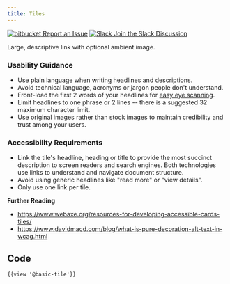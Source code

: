 ```yaml
---
title: Tiles
---
```

<a class="create-button small" href="https://bitbucket.org/uclaucomm/ucla-bruin-components/issues?status=new&status=open">![bitbucket](/build/docs/img/bitbucket-icon-white.png) Report an Issue</a>
<a class="create-button small" href="https://ucla.slack.com/archives/G01KJ3GJKHS">![Slack](/build/docs/img/slack-icon-white.png) Join the Slack Discussion</a>

Large, descriptive link with optional ambient image.

### **Usability Guidance**

* Use plain language when writing headlines and descriptions.
* Avoid technical language, acronyms or jargon people don't understand.
* Front-load the first 2 words of your headlines for [easy eye scanning](https://www.nngroup.com/articles/first-2-words-a-signal-for-scanning/).
* Limit headlines to one phrase or 2 lines -- there is a suggested 32 maximum character limit.
* Use original images rather than stock images to maintain credibility and trust among your users.

### **Accessibility Requirements**

* Link the tile's headline, heading or title to provide the most succinct description to screen readers and search engines. Both technologies use links to understand and navigate document structure.
* Avoid using generic headlines like "read more" or "view details".
* Only use one link per tile.

**Further Reading**
* https://www.webaxe.org/resources-for-developing-accessible-cards-tiles/
* https://www.davidmacd.com/blog/what-is-pure-decoration-alt-text-in-wcag.html

## **Code**

```
{{view '@basic-tile'}}
```
